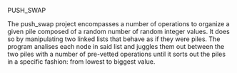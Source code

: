 PUSH_SWAP

The push_swap project encompasses a number of operations to organize a given pile composed of a random number of random integer values. It does so by manipulating two linked lists that behave as if they were piles. The program analises each node in said list and juggles them out between the two piles with a number of pre-vetted operations until it sorts out the piles in a specific fashion: from lowest to biggest value.
